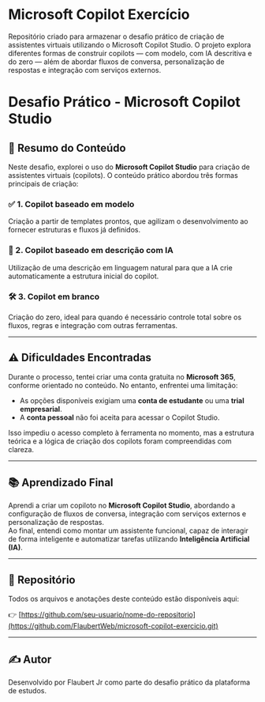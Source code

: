 # Microsoft Copilot Exercício
Repositório criado para armazenar o desafio prático de criação de assistentes virtuais utilizando o Microsoft Copilot Studio. O projeto explora diferentes formas de construir copilots — com modelo, com IA descritiva e do zero — além de abordar fluxos de conversa, personalização de respostas e integração com serviços externos.

# Desafio Prático - Microsoft Copilot Studio

## 📌 Resumo do Conteúdo

Neste desafio, explorei o uso do **Microsoft Copilot Studio** para criação de assistentes virtuais (copilots). O conteúdo prático abordou três formas principais de criação:

### ✅ 1. Copilot baseado em modelo
Criação a partir de templates prontos, que agilizam o desenvolvimento ao fornecer estruturas e fluxos já definidos.

### 🧠 2. Copilot baseado em descrição com IA
Utilização de uma descrição em linguagem natural para que a IA crie automaticamente a estrutura inicial do copilot.

### 🛠️ 3. Copilot em branco
Criação do zero, ideal para quando é necessário controle total sobre os fluxos, regras e integração com outras ferramentas.

---

## ⚠️ Dificuldades Encontradas

Durante o processo, tentei criar uma conta gratuita no **Microsoft 365**, conforme orientado no conteúdo. No entanto, enfrentei uma limitação:  
- As opções disponíveis exigiam uma **conta de estudante** ou uma **trial empresarial**.  
- A **conta pessoal** não foi aceita para acessar o Copilot Studio.

Isso impediu o acesso completo à ferramenta no momento, mas a estrutura teórica e a lógica de criação dos copilots foram compreendidas com clareza.

---

## 📚 Aprendizado Final

Aprendi a criar um copiloto no **Microsoft Copilot Studio**, abordando a configuração de fluxos de conversa, integração com serviços externos e personalização de respostas.  
Ao final, entendi como montar um assistente funcional, capaz de interagir de forma inteligente e automatizar tarefas utilizando **Inteligência Artificial (IA)**.

---

## 📂 Repositório

Todos os arquivos e anotações deste conteúdo estão disponíveis aqui:

👉 [https://github.com/seu-usuario/nome-do-repositorio](https://github.com/FlaubertWeb/microsoft-copilot-exercicio.git)

---

## ✍️ Autor

Desenvolvido por Flaubert Jr como parte do desafio prático da plataforma de estudos.

